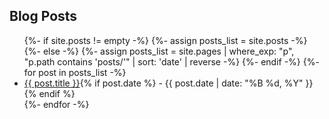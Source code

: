 
## Blog Posts

<ul>
{%- if site.posts != empty -%}
  {%- assign posts_list = site.posts -%}
{%- else -%}
  {%- assign posts_list = site.pages | where_exp: "p", "p.path contains 'posts/'" | sort: 'date' | reverse -%}
{%- endif -%}
<style>
/* increase content width and improve code block wrapping on homepage */
main, .content, .wrapper {
  max-width: 1100px !important;
}
pre code, .highlight {
  white-space: pre-wrap !important;
  overflow-wrap: anywhere !important;
}
</style>
{%- for post in posts_list -%}
  <li>
    <a href="{{ post.url | absolute_url }}">{{ post.title }}</a>{% if post.date %} - {{ post.date | date: "%B %d, %Y" }}{% endif %}
  </li>
{%- endfor -%}
</ul>
